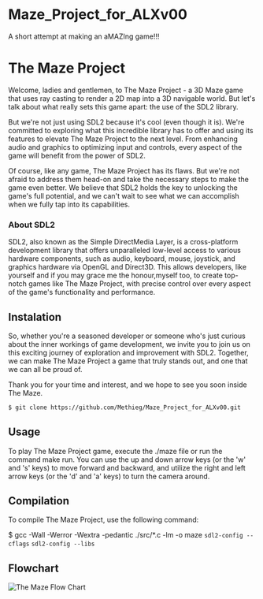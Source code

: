 # Maze_Project_for_ALXv00
A short attempt at making an aMAZIng game!!!

# The Maze Project
Welcome, ladies and gentlemen, to The Maze Project - a 3D Maze game that uses ray casting to render a 2D map into a 3D navigable world. But let's talk about what really sets this game apart: the use of the SDL2 library.

But we're not just using SDL2 because it's cool (even though it is). We're committed to exploring what this incredible library has to offer and using its features to elevate The Maze Project to the next level. From enhancing audio and graphics to optimizing input and controls, every aspect of the game will benefit from the power of SDL2.

Of course, like any game, The Maze Project has its flaws. But we're not afraid to address them head-on and take the necessary steps to make the game even better. We believe that SDL2 holds the key to unlocking the game's full potential, and we can't wait to see what we can accomplish when we fully tap into its capabilities.

### About SDL2 

SDL2, also known as the Simple DirectMedia Layer, is a cross-platform development library that offers unparalleled low-level access to various hardware components, such as audio, keyboard, mouse, joystick, and graphics hardware via OpenGL and Direct3D. This allows developers, like yourself and if you may grace me the honour,myself too, to create top-notch games like The Maze Project, with precise control over every aspect of the game's functionality and performance.

## Instalation 
So, whether you're a seasoned developer or someone who's just curious about the inner workings of game development, we invite you to join us on this exciting journey of exploration and improvement with SDL2. Together, we can make The Maze Project a game that truly stands out, and one that we can all be proud of.

Thank you for your time and interest, and we hope to see you soon inside The Maze.
```sh
$ git clone https://github.com/Methieg/Maze_Project_for_ALXv00.git
```
## Usage 
To play The Maze Project game, execute the ./maze file or run the command make run. You can use the up and down arrow keys (or the 'w' and 's' keys) to move forward and backward, and utilize the right and left arrow keys (or the 'd' and 'a' keys) to turn the camera around.

## Compilation
To compile The Maze Project, use the following command:

$ gcc -Wall -Werror -Wextra -pedantic ./src/*.c -lm -o maze `sdl2-config --cflags` `sdl2-config --libs`

## Flowchart
![The Maze Flow Chart](https://i.imgur.com/t0MxNni.png)

